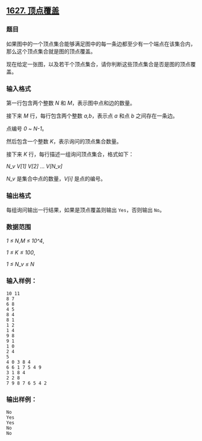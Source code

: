 ## [1627. 顶点覆盖](https://www.acwing.com/problem/content/1629/)

### 题目

如果图中的一个顶点集合能够满足图中的每一条边都至少有一个端点在该集合内，那么这个顶点集合就是图的顶点覆盖。

现在给定一张图，以及若干个顶点集合，请你判断这些顶点集合是否是图的顶点覆盖。

### 输入格式

第一行包含两个整数 *N* 和 *M*，表示图中点和边的数量。

接下来 *M* 行，每行包含两个整数 *a,b*，表示点 *a* 和点 *b* 之间存在一条边。

点编号 *0 ~ N-1*。

然后包含一个整数 *K*，表示询问的顶点集合数量。

接下来 *K* 行，每行描述一组询问顶点集合，格式如下：

*N_v* *V[1]* *V[2]* … *V[N_v]*

*N_v* 是集合中点的数量，*V[i]* 是点的编号。

### 输出格式

每组询问输出一行结果，如果是顶点覆盖则输出 `Yes`，否则输出 `No`。

### 数据范围

*1 ≤ N,M ≤ 10^4*,

*1 ≤ K ≤ 100*,

*1 ≤ N_v ≤ N*

### 输入样例：

```
10 11
8 7
6 8
4 5
8 4
8 1
1 2
1 4
9 8
9 1
1 0
2 4
5
4 0 3 8 4
6 6 1 7 5 4 9
3 1 8 4
2 2 8
7 9 8 7 6 5 4 2
```

### 输出样例：

```
No
Yes
Yes
No
No
```
